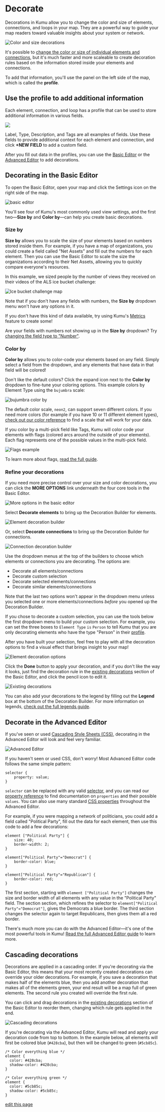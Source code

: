 # Decorate

Decorations in Kumu allow you to change the color and size of elements, connections, and loops in your map. They are a powerful way to guide your map readers toward valuable insights about your system or network.

![Color and size decorations](/images/color-size-decorations.png)

It's possible to [change the color or size of individual elements and connections](/faq/how-do-i-decorate-a-single-element-or-connection.md), but it's much faster and more scaleable to create decoration rules based on the  information stored inside your elements and connections.

To add that information, you'll use the panel on the left side of the map, which is called the **profile**.

## Use the profile to add additional information

Each element, connection, and loop has a profile that can be used to store additional information in various fields.

<img src="/images/introduction-profile.png" class="plain">

Label, Type, Description, and Tags are all examples of fields. Use these fields to provide additional context for each element and connection, and click **+NEW FIELD** to add a custom field.

After you fill out data in the profiles, you can use the [Basic Editor](/overview/view-editors.md#basic-editor) or the [Advanced Editor](/overview/view-editors.md#advanced-editor) to add decorations.

## Decorating in the Basic Editor

To open the Basic Editor, open your map and click the Settings icon <i class="fa fa-sliders"></i> on the right side of the map.

![basic editor](/images/overview-basic-editor.png)

You'll see four of Kumu's most commonly used view settings, and the first two—**Size by** and **Color by**—can help you create basic decorations.

### Size by

**Size by** allows you to scale the size of your elements based on numbers stored inside them. For example, if you have a map of organizations, you could create a field called "Net Assets" and fill out the numbers for each element. Then you can use the Basic Editor to scale the size the organizations according to their Net Assets, allowing you to quickly compare everyone's resources.

In this example, we sized people by the number of views they received on their videos of the ALS ice bucket challenge:

![Ice bucket challenge map](/images/size-scaled-elements.png)

Note that if you don't have any fields with numbers, the **Size by** dropdown menu won't have any options in it.

If you don't have this kind of data available, try using Kumu's [Metrics](/guides/metrics.md) feature to create some!

<p class="alert alert-warning">
    Are your fields with numbers not showing up in the <b>Size by</b> dropdown? Try <a class="alert-link" href="/guides/fields.md#customize-a-field">changing the field type to "Number"</a>.
</p>


### Color by

**Color by** allows you to color-code your elements based on any field. Simply select a field from the dropdown, and any elements that have data in that field will be colored!

Don't like the default colors? Click the expand icon <i class="fa fa-angle-down"></i> next to the **Color by** dropdown to fine-tune your coloring options. This example colors by Element Type using the `bujumbra` scale:

![bujumbra color by](/images/color-by-element-type-bujumbra.png)

The default color scale, `neon2`, can support seven different colors. If you need more colors (for example if you have 10 or 11 different element types), [check out our color reference](/guides/color-reference.md) to find a scale that will work for your data.

If you color by a multi-pick field like Tags, Kumu will color code your elements with flags (colored arcs around the outside of your elements). Each flag represents one of the possible values in the multi-pick field.

![Flags example](/images/flags-with-filter.png)

To learn more about flags, [read the full guide](/guides/flags.md).


### Refine your decorations

If you need more precise control over your size and color decorations, you can click the **MORE OPTIONS** link underneath the four core tools in the Basic Editor.

![More options in the basic editor](/images/overview-customize-this-view.png)

Select **Decorate elements** to bring up the Decoration Builder for elements.

![Element decoration builder](/images/element-decoration-builder.png)

Or, select **Decorate connections** to bring up the Decoration Builder for connections.

![Connection decoration builder](/images/connection-decoration-builder.png)

Use the dropdown menus at the top of the builders to choose which elements or connections you are decorating. The options are:

- Decorate all elements/connections
- Decorate custom selection
- Decorate selected elements/connections
- Decorate similar elements/connections

Note that the last two options won't appear in the dropdown menu unless you selected one or more elements/connections *before* you opened up the Decoration Builder.

If you chose to decorate a custom selection, you can use the tools below the first dropdown menu to build your custom selection. For example, you can set the three boxes to `Element Type` `is` `Person` to tell Kumu that you are only decorating elements who have the type "Person" in their [profile](/guides/profiles.md).

After you have built your selection, feel free to play with all the decoration options to find a visual effect that brings insight to your map!

![Element decoration options](/images/element-decorations.jpeg)

Click the **Done** button to apply your decoration, and if you don't like the way it looks, just find the decoration rule in the [existing decorations](/overview/view-editors.md#existing-decorations) section of the Basic Editor, and click the pencil icon <i class="fa fa-pencil"></i> to edit it.

![Existing decorations](/images/basic-editor-existing-decorations.png)

You can also add your decorations to the legend by filling out the **Legend** box at the bottom of the Decoration Builder. For more information on legends, [check out the full legends guide](/guides/legends.md).


## Decorate in the Advanced Editor

If you've seen or used [Cascading Style Sheets (CSS)](https://developer.mozilla.org/en-US/docs/Web/CSS), decorating in the Advanced Editor will look and feel very familiar.

![Advanced Editor](/images/advanced-editor-hf.png)

If you haven't seen or used CSS, don't worry! Most Advanced Editor code follows the same simple pattern:
```
selector {
    property: value;
}
```
`selector` can be replaced with any valid [selector](/guides/selectors.md), and you can read our [property reference](/guides/property-reference.md) to find documentation on `properties` and their possible `values`. You can also use many standard [CSS properties](https://developer.mozilla.org/en-US/docs/Web/CSS/Reference) throughout the Advanced Editor.

For example, if you were mapping a network of politicians, you could add a field called "Political Party", fill out the data for each element, then use this code to add a few decorations:

```
element ["Political Party"] {
    size: 40;
    border-width: 2;
}

element["Political Party"="Democrat"] {
    border-color: blue;
}

element["Political Party"="Republican"] {
    border-color: red;
}
```

The first section, starting with `element ["Political Party"]` changes the size and border width of all elements with any value in the "Political Party" field. The section section, which refines the selector to `element["Political Party"="Democrat"]`, gives the Democrats a blue border. The third section changes the selector again to target Republicans, then gives them all a red border.

There's much more you can do with the Advanced Editor—it's one of the most powerful tools in Kumu! [Read the full Advanced Editor guide](/guides/views-advanced.md) to learn more.


## Cascading decorations

Decorations are applied in a cascading order. If you're decorating via the Basic Editor, this means that your most recently created decorations can override your older decorations. For example, if you save a decoration that makes half of the elements blue, then you add another decoration that makes all of the elements green, your end result will be a map full of green elements. The second rule you created will override the first rule.

You can click and drag decorations in the [existing decorations](/overview/view-editors.md#existing-decorations) section of the Basic Editor to reorder them, changing which rule gets applied in the end.

![Cascading decorations](/images/cascading-decorations.gif)

If you're decorating via the Advanced Editor, Kumu will read and apply your decoration code from top to bottom. In the example below, all elements will first be colored blue (`#428cba`), but then will be changed to green (`#5cb85c`).

```
/* Color everything blue */
element {
  color: #428cba;
  shadow-color: #428cba;
}

/* Color everything green */
element {
  color: #5cb85c;
  shadow-color: #5cb85c;
}
```

<span class="edit-link"><a href="https://github.com/kumu/docs/blob/master/guides/decorate.md" target="_blank"><i class="fa fa-github"></i> edit this page</a></span>
